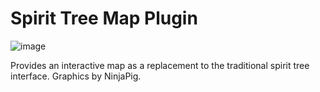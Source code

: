 # Spirit Tree Map Plugin 

![image](https://github.com/MJHylkema/spirit-tree-map/assets/20365453/0c8217e5-5955-44c3-b3ea-79a212ca0977)

Provides an interactive map as a replacement to the traditional spirit tree interface. Graphics by NinjaPig.

